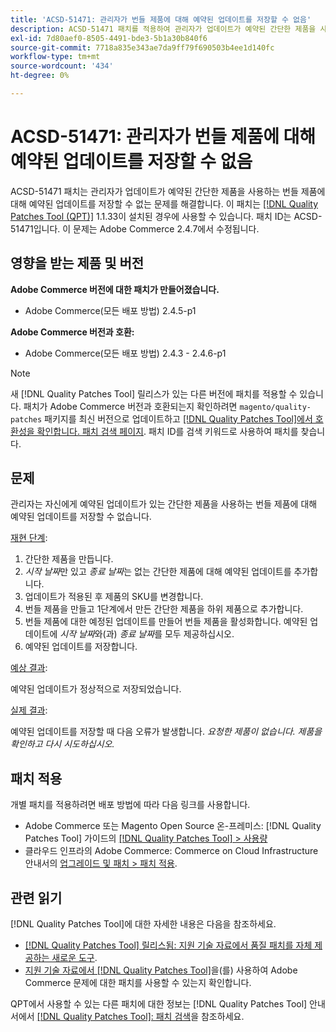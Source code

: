 ```yaml
---
title: 'ACSD-51471: 관리자가 번들 제품에 대해 예약된 업데이트를 저장할 수 없음'
description: ACSD-51471 패치를 적용하여 관리자가 업데이트가 예약된 간단한 제품을 사용하는 번들 제품에 대해 예약된 업데이트를 저장할 수 없는 Adobe Commerce 문제를 해결합니다.
exl-id: 7d80aef0-8505-4491-bde3-5b1a30b840f6
source-git-commit: 7718a835e343ae7da9ff79f690503b4ee1d140fc
workflow-type: tm+mt
source-wordcount: '434'
ht-degree: 0%

---
```


# ACSD-51471: 관리자가 번들 제품에 대해 예약된 업데이트를 저장할 수 없음

ACSD-51471 패치는 관리자가 업데이트가 예약된 간단한 제품을 사용하는 번들 제품에 대해 예약된 업데이트를 저장할 수 없는 문제를 해결합니다. 이 패치는 [[!DNL Quality Patches Tool (QPT)]](/help/announcements/adobe-commerce-announcements/magento-quality-patches-released-new-tool-to-self-serve-quality-patches.md) 1.1.33이 설치된 경우에 사용할 수 있습니다. 패치 ID는 ACSD-51471입니다. 이 문제는 Adobe Commerce 2.4.7에서 수정됩니다.

## 영향을 받는 제품 및 버전

**Adobe Commerce 버전에 대한 패치가 만들어졌습니다.**

* Adobe Commerce(모든 배포 방법) 2.4.5-p1

**Adobe Commerce 버전과 호환:**

* Adobe Commerce(모든 배포 방법) 2.4.3 - 2.4.6-p1

>[!NOTE]
>
>새 [!DNL Quality Patches Tool] 릴리스가 있는 다른 버전에 패치를 적용할 수 있습니다. 패치가 Adobe Commerce 버전과 호환되는지 확인하려면 `magento/quality-patches` 패키지를 최신 버전으로 업데이트하고 [[!DNL Quality Patches Tool]에서 호환성을 확인합니다. 패치 검색 페이지](https://experienceleague.adobe.com/tools/commerce-quality-patches/index.html). 패치 ID를 검색 키워드로 사용하여 패치를 찾습니다.

## 문제

관리자는 자신에게 예약된 업데이트가 있는 간단한 제품을 사용하는 번들 제품에 대해 예약된 업데이트를 저장할 수 없습니다.

<u>재현 단계</u>:

1. 간단한 제품을 만듭니다.
1. *시작 날짜*&#x200B;만 있고 *종료 날짜*&#x200B;는 없는 간단한 제품에 대해 예약된 업데이트를 추가합니다.
1. 업데이트가 적용된 후 제품의 SKU를 변경합니다.
1. 번들 제품을 만들고 1단계에서 만든 간단한 제품을 하위 제품으로 추가합니다.
1. 번들 제품에 대한 예정된 업데이트를 만들어 번들 제품을 활성화합니다. 예약된 업데이트에 *시작 날짜*&#x200B;와(과) *종료 날짜*&#x200B;를 모두 제공하십시오.
1. 예약된 업데이트를 저장합니다.

<u>예상 결과</u>:

예약된 업데이트가 정상적으로 저장되었습니다.

<u>실제 결과</u>:

예약된 업데이트를 저장할 때 다음 오류가 발생합니다. *요청한 제품이 없습니다. 제품을 확인하고 다시 시도하십시오.*

## 패치 적용

개별 패치를 적용하려면 배포 방법에 따라 다음 링크를 사용합니다.

* Adobe Commerce 또는 Magento Open Source 온-프레미스: [!DNL Quality Patches Tool] 가이드의 [[!DNL Quality Patches Tool] > 사용량](https://experienceleague.adobe.com/docs/commerce-operations/tools/quality-patches-tool/usage.html)
* 클라우드 인프라의 Adobe Commerce: Commerce on Cloud Infrastructure 안내서의 [업그레이드 및 패치 > 패치 적용](https://experienceleague.adobe.com/docs/commerce-cloud-service/user-guide/develop/upgrade/apply-patches.html).

## 관련 읽기

[!DNL Quality Patches Tool]에 대한 자세한 내용은 다음을 참조하세요.

* [[!DNL Quality Patches Tool] 릴리스됨: 지원 기술 자료에서 품질 패치를 자체 제공하는 새로운 도구](/help/announcements/adobe-commerce-announcements/magento-quality-patches-released-new-tool-to-self-serve-quality-patches.md).
* [지원 기술 자료에서  [!DNL Quality Patches Tool]](/help/support-tools/patches-available-in-qpt-tool/check-patch-for-magento-issue-with-magento-quality-patches.md)을(를) 사용하여 Adobe Commerce 문제에 대한 패치를 사용할 수 있는지 확인합니다.

QPT에서 사용할 수 있는 다른 패치에 대한 정보는 [!DNL Quality Patches Tool] 안내서에서 [[!DNL Quality Patches Tool]: 패치 검색](https://experienceleague.adobe.com/tools/commerce-quality-patches/index.html)을 참조하세요.

